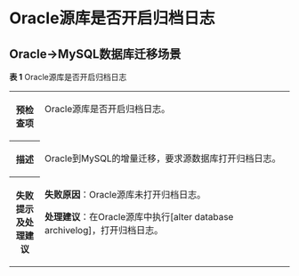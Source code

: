 # Oracle源库是否开启归档日志<a name="drs_15_0025"></a>

## Oracle-\>MySQL数据库迁移场景<a name="section14885958191920"></a>

**表 1**  Oracle源库是否开启归档日志

<a name="table108613815105"></a>
<table><tbody><tr id="row78617819106"><th class="firstcol" valign="top" width="11%" id="mcps1.2.3.1.1"><p id="p168610811107"><a name="p168610811107"></a><a name="p168610811107"></a><strong id="b1486781108"><a name="b1486781108"></a><a name="b1486781108"></a>预检查项</strong></p>
</th>
<td class="cellrowborder" valign="top" width="89%" headers="mcps1.2.3.1.1 "><p id="p1586488107"><a name="p1586488107"></a><a name="p1586488107"></a>Oracle源库是否开启归档日志。</p>
</td>
</tr>
<tr id="row18862089105"><th class="firstcol" valign="top" width="11%" id="mcps1.2.3.2.1"><p id="p9862831015"><a name="p9862831015"></a><a name="p9862831015"></a><strong id="b5865817103"><a name="b5865817103"></a><a name="b5865817103"></a>描述</strong></p>
</th>
<td class="cellrowborder" valign="top" width="89%" headers="mcps1.2.3.2.1 "><p id="p886178201010"><a name="p886178201010"></a><a name="p886178201010"></a>Oracle到MySQL的增量迁移，要求源数据库打开归档日志。</p>
</td>
</tr>
<tr id="row28610851019"><th class="firstcol" valign="top" width="11%" id="mcps1.2.3.3.1"><p id="p1786384108"><a name="p1786384108"></a><a name="p1786384108"></a><strong id="b886188161016"><a name="b886188161016"></a><a name="b886188161016"></a>失败提示及<strong id="b2863810106"><a name="b2863810106"></a><a name="b2863810106"></a>处理建议</strong></strong></p>
</th>
<td class="cellrowborder" valign="top" width="89%" headers="mcps1.2.3.3.1 "><p id="p17861084104"><a name="p17861084104"></a><a name="p17861084104"></a><strong id="b28612811018"><a name="b28612811018"></a><a name="b28612811018"></a>失败原因</strong>：Oracle源库未打开归档日志。</p>
<p id="p2086784106"><a name="p2086784106"></a><a name="p2086784106"></a><strong id="b14861683102"><a name="b14861683102"></a><a name="b14861683102"></a>处理建议</strong>：在Oracle源库中执行[alter database archivelog]，打开归档日志。</p>
</td>
</tr>
</tbody>
</table>

